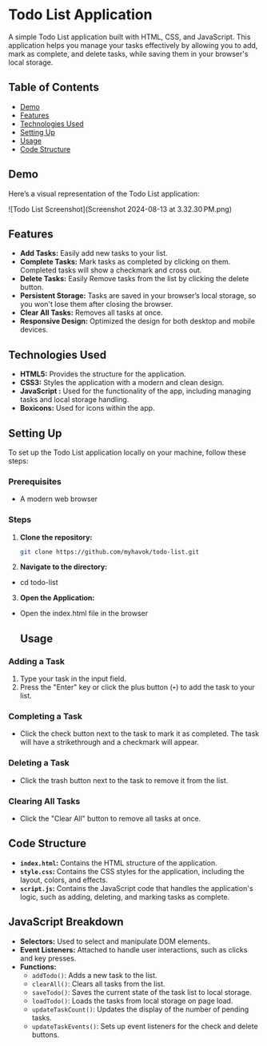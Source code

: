 # Todo List Application

A simple Todo List application built with HTML, CSS, and JavaScript. This application helps you manage your tasks effectively by allowing you to add, mark as complete, and delete tasks, while saving them in your browser's local storage.

## Table of Contents

- [Demo](#demo)
- [Features](#features)
- [Technologies Used](#technologies-used)
- [Setting Up](#setting-up)
- [Usage](#usage)
- [Code Structure](#code-structure)

## Demo

Here’s a visual representation of the Todo List application:

![Todo List Screenshot](Screenshot 2024-08-13 at 3.32.30 PM.png)

## Features

- **Add Tasks:** Easily add new tasks to your list.
- **Complete Tasks:** Mark tasks as completed by clicking on them. Completed tasks will show a checkmark and cross out.
- **Delete Tasks:** Easily Remove tasks from the list by clicking the delete button.
- **Persistent Storage:** Tasks are saved in your browser’s local storage, so you won't lose them after closing the browser.
- **Clear All Tasks:** Removes all tasks at once.
- **Responsive Design:** Optimized the design for both desktop and mobile devices.

## Technologies Used

- **HTML5:** Provides the structure for the application.
- **CSS3:** Styles the application with a modern and clean design.
- **JavaScript :** Used for the functionality of the app, including managing tasks and local storage handling.
- **Boxicons:** Used for icons within the app.

## Setting Up

To set up the Todo List application locally on your machine, follow these steps:

### Prerequisites

- A modern web browser 

### Steps

1. **Clone the repository:**

   ```bash
   git clone https://github.com/myhavok/todo-list.git

2. **Navigate to the directory:**
- cd todo-list
3. **Open the Application:**
- Open the index.html file in the browser
   ## Usage

### Adding a Task
1. Type your task in the input field.
2. Press the "Enter" key or click the plus button (`+`) to add the task to your list.

### Completing a Task
- Click the check button next to the task to mark it as completed. The task will have a strikethrough and a checkmark will appear.

### Deleting a Task
- Click the trash button next to the task to remove it from the list.

### Clearing All Tasks
- Click the "Clear All" button to remove all tasks at once.

## Code Structure

- **`index.html`:** Contains the HTML structure of the application.
- **`style.css`:** Contains the CSS styles for the application, including the layout, colors, and effects.
- **`script.js`:** Contains the JavaScript code that handles the application's logic, such as adding, deleting, and marking tasks as complete.

## JavaScript Breakdown

- **Selectors:** Used to select and manipulate DOM elements.
- **Event Listeners:** Attached to handle user interactions, such as clicks and key presses.
- **Functions:**
  - `addTodo()`: Adds a new task to the list.
  - `clearAll()`: Clears all tasks from the list.
  - `saveTodo()`: Saves the current state of the task list to local storage.
  - `loadTodo()`: Loads the tasks from local storage on page load.
  - `updateTaskCount()`: Updates the display of the number of pending tasks.
  - `updateTaskEvents()`: Sets up event listeners for the check and delete buttons.
